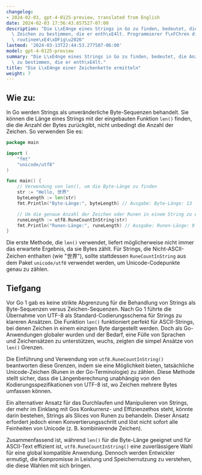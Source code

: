 ```yaml
---
changelog:
- 2024-02-03, gpt-4-0125-preview, translated from English
date: 2024-02-03 17:56:43.657527-07:00
description: "Die L\xE4nge eines Strings in Go zu finden, bedeutet, die Anzahl der\
  \ Zeichen zu bestimmen, die er enth\xE4lt. Programmierer f\xFChren diese Operation\
  \ routinem\xE4\xDFig\u2026"
lastmod: '2024-03-13T22:44:53.277587-06:00'
model: gpt-4-0125-preview
summary: "Die L\xE4nge eines Strings in Go zu finden, bedeutet, die Anzahl der Zeichen\
  \ zu bestimmen, die er enth\xE4lt."
title: "Die L\xE4nge einer Zeichenkette ermitteln"
weight: 7
---
```


## Wie zu:
In Go werden Strings als unveränderliche Byte-Sequenzen behandelt. Sie können die Länge eines Strings mit der eingebauten Funktion `len()` finden, die die Anzahl der Bytes zurückgibt, nicht unbedingt die Anzahl der Zeichen. So verwenden Sie es:

```go
package main

import (
	"fmt"
	"unicode/utf8"
)

func main() {
	// Verwendung von len(), um die Byte-Länge zu finden
	str := "Hello, 世界"
	byteLength := len(str)
	fmt.Println("Byte-Länge:", byteLength) // Ausgabe: Byte-Länge: 13

	// Um die genaue Anzahl der Zeichen oder Runen in einem String zu erhalten
	runeLength := utf8.RuneCountInString(str)
	fmt.Println("Runen-Länge:", runeLength) // Ausgabe: Runen-Länge: 9
}
```
Die erste Methode, die `len()` verwendet, liefert möglicherweise nicht immer das erwartete Ergebnis, da sie Bytes zählt. Für Strings, die Nicht-ASCII-Zeichen enthalten (wie "世界"), sollte stattdessen `RuneCountInString` aus dem Paket `unicode/utf8` verwendet werden, um Unicode-Codepunkte genau zu zählen.

## Tiefgang
Vor Go 1 gab es keine strikte Abgrenzung für die Behandlung von Strings als Byte-Sequenzen versus Zeichen-Sequenzen. Nach Go 1 führte die Übernahme von UTF-8 als Standard-Codierungsschema für Strings zu klareren Ansätzen. Die Funktion `len()` funktioniert perfekt für ASCII-Strings, bei denen Zeichen in einem einzigen Byte dargestellt werden. Doch als Go-Anwendungen globaler wurden und der Bedarf, eine Fülle von Sprachen und Zeichensätzen zu unterstützen, wuchs, zeigten die simpel Ansätze von `len()` Grenzen.

Die Einführung und Verwendung von `utf8.RuneCountInString()` beantworten diese Grenzen, indem sie eine Möglichkeit bieten, tatsächliche Unicode-Zeichen (Runen in der Go-Terminologie) zu zählen. Diese Methode stellt sicher, dass die Längenberechnung unabhängig von den Kodierungsspezifikationen von UTF-8 ist, wo Zeichen mehrere Bytes umfassen können.

Ein alternativer Ansatz für das Durchlaufen und Manipulieren von Strings, der mehr im Einklang mit Gos Konkurrenz- und Effizienzethos steht, könnte darin bestehen, Strings als Slices von Runen zu behandeln. Dieser Ansatz erfordert jedoch einen Konvertierungsschritt und löst nicht sofort alle Feinheiten von Unicode (z. B. kombinierende Zeichen).

Zusammenfassend ist, während `len()` für die Byte-Länge geeignet und für ASCII-Text effizient ist, `utf8.RuneCountInString()` eine zuverlässigere Wahl für eine global kompatible Anwendung. Dennoch werden Entwickler ermutigt, die Kompromisse in Leistung und Speichernutzung zu verstehen, die diese Wahlen mit sich bringen.
